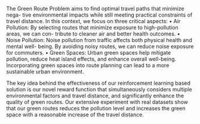 The Green Route Problem aims to find optimal travel paths that minimize nega-
tive environmental impacts while still meeting practical constraints of travel distance. In this
context, we focus on three critical aspects:
• Air Pollution: By selecting routes that minimize exposure to high-pollution areas, we can con-
tribute to cleaner air and better health outcomes.
• Noise Pollution: Noise pollution from traffic affects both physical health and mental well-
being. By avoiding noisy routes, we can reduce noise exposure for commuters.
• Green Spaces: Urban green spaces help mitigate pollution, reduce heat island
effects, and enhance overall well-being. Incorporating green spaces into route planning
can lead to a more sustainable urban environment.


The key idea behind the effectiveness of our reinforcement learning based solution is our novel reward function that simultaneously considers multiple environmental factors and travel distance, and significantly enhance the quality of green routes. Our extensive experiment with real datasets show that our green routes reduces the pollution level and increases the green space with a reasonable increase of the travel distance.
